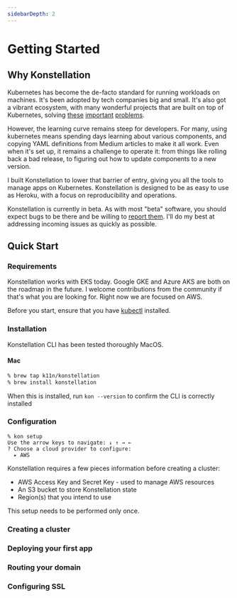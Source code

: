```yaml
---
sidebarDepth: 2
---
```

# Getting Started

## Why Konstellation

Kubernetes has become the de-facto standard for running workloads on machines. It's been adopted by tech companies big and small. It's also got a vibrant ecosystem, with many wonderful projects that are built on top of Kubernetes, solving [these](https://github.com/kubernetes/autoscaler) [important](https://istio.io/) [problems](https://github.com/kubernetes-sigs/aws-alb-ingress-controller).

However, the learning curve remains steep for developers. For many, using kubernetes means spending days learning about various components, and copying YAML definitions from Medium articles to make it all work. Even when it's set up, it remains a challenge to operate it: from things like rolling back a bad release, to figuring out how to update components to a new version.

I built Konstellation to lower that barrier of entry, giving you all the tools to manage apps on Kubernetes. Konstellation is designed to be as easy to use as Heroku, with a focus on reproducibility and operations.

Konstellation is currently in beta. As with most "beta" software, you should expect bugs to be there and be willing to [report them](https://github.com/k11n/konstellation/issues). I'll do my best at addressing incoming issues as quickly as possible.

## Quick Start

### Requirements

Konstellation works with EKS today. Google GKE and Azure AKS are both on the roadmap in the future. I welcome contributions from the community if that's what you are looking for. Right now we are focused on AWS.

Before you start, ensure that you have [kubectl](https://kubernetes.io/docs/tasks/tools/install-kubectl/) installed.

### Installation

Konstellation CLI has been tested thoroughly MacOS.

#### Mac

```bash
% brew tap k11n/konstellation
% brew install konstellation
```

When this is installed, run `kon --version` to confirm the CLI is correctly installed

### Configuration

```
% kon setup
Use the arrow keys to navigate: ↓ ↑ → ←
? Choose a cloud provider to configure:
  ▸ AWS
```
Konstellation requires a few pieces information before creating a cluster:

* AWS Access Key and Secret Key - used to manage AWS resources
* An S3 bucket to store Konstellation state
* Region(s) that you intend to use

This setup needs to be performed only once.

### Creating a cluster

### Deploying your first app

### Routing your domain

### Configuring SSL
